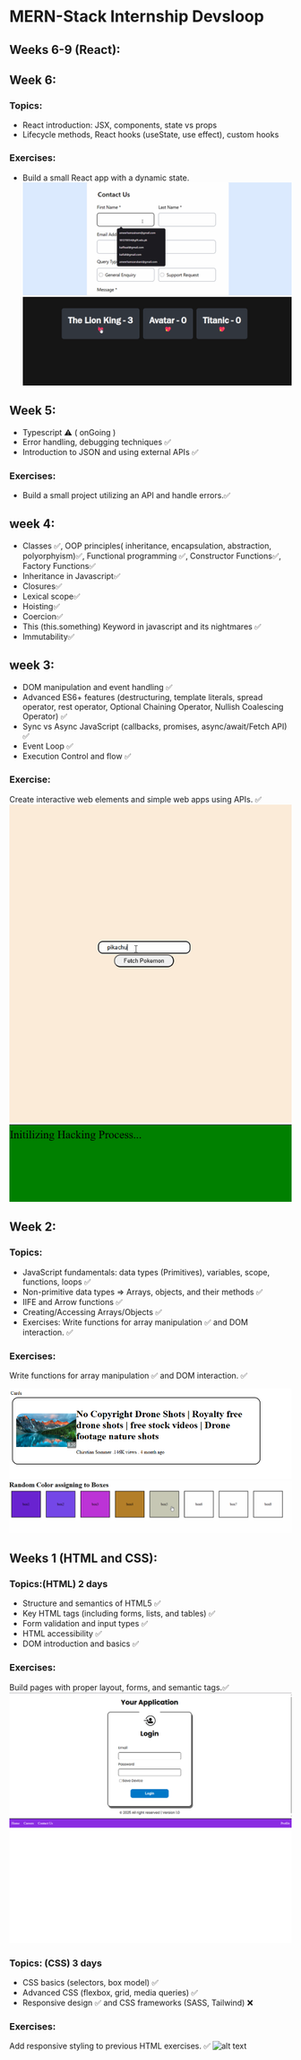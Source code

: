 ﻿
# MERN-Stack Internship Devsloop
## Weeks 6-9 (React):
## Week 6:
### Topics:
- React introduction: JSX, components, state vs props
- Lifecycle methods, React hooks (useState, use effect), custom hooks
### Exercises:
- Build a small React app with a dynamic state.
![alt text](useStateForm.gif)
![alt text](useStateLikeBUtton.gif)
## Week 5:
- Typescript ⚠️ ( onGoing )
- Error handling, debugging techniques ✅
- Introduction to JSON and using external APIs ✅
### Exercises:
- Build a small project utilizing an API and handle errors.✅

## week 4:
- Classes ✅, OOP principles( inheritance,  encapsulation, abstraction, polyorphyism)✅, Functional programming ✅, Constructor Functions✅, Factory Functions✅
- Inheritance in Javascript✅
- Closures✅
- Lexical scope✅
- Hoisting✅
- Coercion✅
- This (this.something)   Keyword in javascript and its nightmares ✅
- Immutability✅

## week 3:
- DOM manipulation and event handling ✅
- Advanced ES6+ features (destructuring, template literals, spread operator, rest operator, Optional Chaining Operator, Nullish Coalescing Operator) ✅
- Sync vs Async JavaScript (callbacks, promises, async/await/Fetch API) ✅
- Event Loop ✅
- Execution Control and flow ✅
### Exercise:
 Create interactive web elements and simple web apps using APIs. ✅
![alt text](Pokemons.gif)
![alt text](hackingsimulator.gif)


## Week 2:
### Topics:
- JavaScript fundamentals: data types (Primitives), variables, scope, functions, loops ✅
- Non-primitive data types => Arrays, objects, and their methods ✅
- IIFE and Arrow functions ✅
- Creating/Accessing Arrays/Objects ✅
- Exercises: Write functions for array manipulation ✅ and DOM interaction. ✅
### Exercises:
Write functions for array manipulation ✅ and DOM interaction. ✅

![alt text](YoutubeCard.png)
![alt text](ColorBoxes.gif)


## Weeks 1 (HTML and CSS):
### Topics:(HTML) 2 days
- Structure and semantics of HTML5 ✅
- Key HTML tags (including forms, lists, and tables) ✅
- Form validation and input types ✅
- HTML accessibility ✅
- DOM introduction and basics ✅
### Exercises:
 Build pages with proper layout, forms, and semantic tags.✅
 ![alt text](Login.png)
 ![alt text](SimpleNav.png)

### Topics: (CSS) 3 days
- CSS basics (selectors, box model) ✅
- Advanced CSS (flexbox, grid, media queries) ✅
- Responsive design ✅ and CSS frameworks (SASS, Tailwind) ❌
 ### Exercises:
 Add responsive styling to previous HTML exercises. ✅
 ![alt text](Rewritelygif.gif)
 
